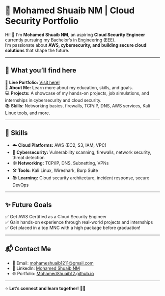 # 🌟 Mohamed Shuaib NM | Cloud Security Portfolio

Hi! 👋 I'm **Mohamed Shuaib NM**, an aspiring **Cloud Security Engineer** currently pursuing my Bachelor’s in Engineering (EEE).  
I’m passionate about **AWS, cybersecurity, and building secure cloud solutions** that shape the future.

---

## 🚀 What you’ll find here

🔗 **Live Portfolio:** [Visit here!](https://MohamedShuaib12.github.io/)  
📄 **About Me:** Learn more about my education, skills, and goals.  
💻 **Projects:** A showcase of my hands-on projects, job simulations, and internships in cybersecurity and cloud security.  
📚 **Skills:** Networking basics, firewalls, TCP/IP, DNS, AWS services, Kali Linux tools, and more.

---

## 📌 Skills

- ☁️ **Cloud Platforms:** AWS (EC2, S3, IAM, VPC)
- 🔐 **Cybersecurity:** Vulnerability scanning, firewalls, network security, threat detection
- 🕸️ **Networking:** TCP/IP, DNS, Subnetting, VPNs
- 🛠️ **Tools:** Kali Linux, Wireshark, Burp Suite
- 📚 **Learning:** Cloud security architecture, incident response, secure DevOps

---

## ✨ Future Goals

✅ Get AWS Certified as a Cloud Security Engineer  
✅ Gain hands-on experience through real-world projects and internships  
✅ Get placed in a top MNC with a high package before graduation!

---

## 📬 Contact Me

- 📧 Email: mohameshuaib1211@gmail.com
- 💼 LinkedIn: [Mohamed Shuaib NM](https://www.linkedin.com/in/mohamed-shuaib-665a0532a)
- 🌐 Portfolio: [MohamedShuaib12.github.io](https://MohamedShuaib12.github.io/)

---

⭐ **Let’s connect and learn together!** 🚀✨  

